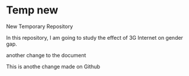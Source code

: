 # Temp new
New Temporary Repository

In this repository, I am going to study the effect of 3G Internet on gender gap.

another change to the document

This is anothe change made on Github
